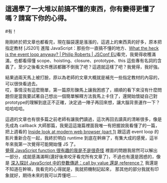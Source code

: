 ## 這週學了一大堆以前搞不懂的東西，你有變得更懂了嗎？請寫下你的心得。

#有！

剛剛終於把文章也都看完，現在腦袋還是漲漲的，這週上的東西真的好多，原本把指定教材 [JS201] 進階 JavaScript：那些你一直搞不懂的地方、[What the heck is the event loop anyway? | Philip Roberts | JSConf EU](https://www.youtube.com/watch?v=8aGhZQkoFbQ)看完，我覺得收穫滿滿，也都看得懂 scope、hoisting、closure、prototype、this 這些專有名詞的含義了，至少之後看文件應該都難不倒我了吧？這週就這樣了吧？我覺得，我好強。

結果過兩天馬上被打臉，原以為老師的文章大概就是補充一些指定教材的內容的，可以很快看過去。<br>哎，事情沒有這麼簡單，第一篇原形鍊馬上讓我困惑了，順順的看下來沒有什麼問題但是當我要試著自己想出一個簡單解釋方法我馬上卡住了，還開始懷疑自己對prototype的理解到底正不正確，決定過一陣子再回來想，讓大腦背景運作一下？哈哈哈哈。

這週的文章也有很多篇之前老師有讓我們讀過，這次再回去讀真的清晰很多，像是先成為 callback 大師那篇，我覺這這幾篇裡面我唯一有把握說我看懂了的一篇，把上週看的 [Inside look at modern web browser (part 1)](https://developers.google.com/web/updates/2018/09/inside-browser-part1) 跟這週 event loop 的影片重新合在一起，我終於明白 runtime 到底在幹麻了，有集大成的感覺，這半年來我第一次覺得可能開始懂 JS 了。<br>[覺得 JavaScript function 很有趣的我是不是很奇怪](https://blog.huli.tw/2020/04/18/javascript-function-is-awesome/) 裡面的問題我居然可以解出一部分，成就感滿滿啊(還好後來咬牙看完所有文章了)，不過也有還是困惑的，像是 [深入探討 JavaScript 中的參數傳遞：call by value 還是 reference？](https://blog.huli.tw/2018/06/23/javascript-call-by-value-or-reference/) 我還是不知道在幹嘛，我看完的心得就是，我就把機制記起來，
那其他的部分我就有印象就好，期待未來的我可以弄懂吧.....

